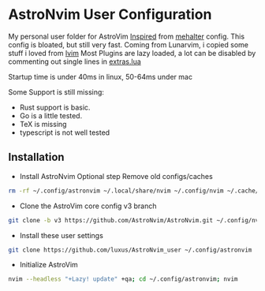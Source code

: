 # AstroNvim User Configuration

My personal user folder for AstroVim
[Inspired](https://quoteinvestigator.com/2013/03/06/artists-steal/) from [mehalter](https://github.com/mehalter) config.
This config is bloated, but still very fast.
Coming from Lunarvim, i copied some stuff i loved from [lvim](https://github.com/abzcoding/lvim)
Most Plugins are lazy loaded, a lot can be disabled by commenting out single lines in 
[extras.lua](lua/user/plugins/extras.lua)

Startup time is under 40ms in linux, 50-64ms under mac

Some Support is still missing:

- Rust support is basic.
- Go is a little tested.
- TeX is missing
- typescript is not well tested

## Installation

- Install AstroNvim
  Optional step
  Remove old configs/caches

```sh
rm -rf ~/.config/astronvim ~/.local/share/nvim ~/.config/nvim ~/.cache/nvim
```

- Clone the AstroVim core config v3 branch

```sh
git clone -b v3 https://github.com/AstroNvim/AstroNvim.git ~/.config/nvim
```

- Install these user settings

```sh
git clone https://github.com/luxus/AstroNvim_user ~/.config/astronvim
```

- Initialize AstroVim

```sh
nvim --headless "+Lazy! update" +qa; cd ~/.config/astronvim; nvim
```
